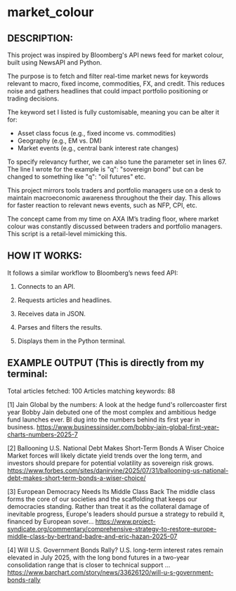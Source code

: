 # market_colour

DESCRIPTION:
------------
This project was inspired by Bloomberg's API news feed for market colour, built using NewsAPI and Python. 

The purpose is to fetch and filter real-time market news for keywords relevant to macro, fixed income, commodities, FX, and credit. This reduces noise and gathers headlines that could impact portfolio positioning or trading decisions.

The keyword set I listed is fully customisable, meaning you can be alter it for:
- Asset class focus (e.g., fixed income vs. commodities)
- Geography (e.g., EM vs. DM)
- Market events (e.g., central bank interest rate changes)

To specify relevancy further, we can also tune the parameter set in lines 67. The line I wrote for the example is "q": "sovereign bond" but can be changed to something like "q": "oil futures" etc.

This project mirrors tools traders and portfolio managers use on a desk to maintain macroeconomic awareness throughout the their day. This allows for faster reaction to relevant news events, such as NFP, CPI, etc.

The concept came from my time on AXA IM’s trading floor, where market colour was constantly discussed between traders and portfolio managers. This script is a retail-level mimicking this.

HOW IT WORKS:
-------------
It follows a similar workflow to Bloomberg’s news feed API:

1) Connects to an API.

2) Requests articles and headlines.

3) Receives data in JSON.

4) Parses and filters the results.

5) Displays them in the Python terminal.


EXAMPLE OUTPUT (This is directly from my terminal:
---------------
Total articles fetched: 100
Articles matching keywords: 88

[1] Jain Global by the numbers: A look at the hedge fund's rollercoaster first year
Bobby Jain debuted one of the most complex and ambitious hedge fund launches ever. BI dug into the numbers behind its first year in business.
https://www.businessinsider.com/bobby-jain-global-first-year-charts-numbers-2025-7

[2] Ballooning U.S. National Debt Makes Short-Term Bonds A Wiser Choice
Market forces will likely dictate yield trends over the long term, and investors should prepare for potential volatility as sovereign risk grows.
https://www.forbes.com/sites/danirvine/2025/07/31/ballooning-us-national-debt-makes-short-term-bonds-a-wiser-choice/

[3] European Democracy Needs Its Middle Class Back
The middle class forms the core of our societies and the scaffolding that keeps our democracies standing. Rather than treat it as the collateral damage of inevitable progress, Europe's leaders should pursue a strategy to rebuild it, financed by European sover…
https://www.project-syndicate.org/commentary/comprehensive-strategy-to-restore-europe-middle-class-by-bertrand-badre-and-eric-hazan-2025-07

[4] Will U.S. Government Bonds Rally?
U.S. long-term interest rates remain elevated in July 2025, with the long bond futures in a two-year consolidation range that is closer to technical support ...
https://www.barchart.com/story/news/33626120/will-u-s-government-bonds-rally



